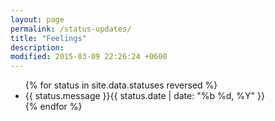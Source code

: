 ```yaml
---
layout: page
permalink: /status-updates/
title: "Feelings"
description:
modified: 2015-03-09 22:26:24 +0600
---
```

<ul class="post-list">
{% for status in site.data.statuses reversed %}
<li>
<a class="twitter-icon" href="https://twitter.com/intent/tweet?text=&quot;{{ status.message }}&quot;%20{{ site.url }}{{ page.url }}%20via%20&#64;{{ site.owner.twitter }}" title="Share on Twitter"><i class="fa fa-twitter"></i> </a>{{ status.message }}<span class="entry-date"><time datetime="{{ status.date }}" itemprop="datePublished">{{ status.date | date: "%b %d, %Y" }}</time>
</li>
{% endfor %}
</ul>
